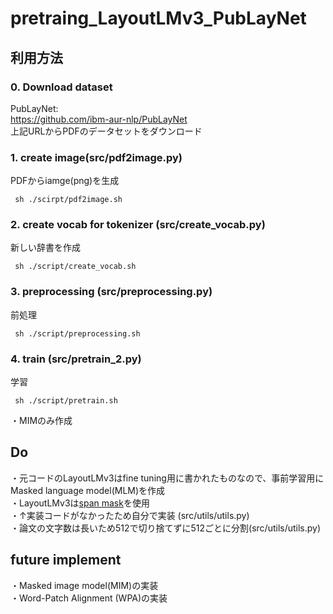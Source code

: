# pretraing_LayoutLMv3_PubLayNet

## 利用方法
### 0. Download dataset
PubLayNet:<br/>
https://github.com/ibm-aur-nlp/PubLayNet<br/>
上記URLからPDFのデータセットをダウンロード

### 1. create image(src/pdf2image.py)
PDFからiamge(png)を生成
```
 sh ./scirpt/pdf2image.sh
 ```
### 2. create vocab for tokenizer (src/create_vocab.py)
新しい辞書を作成
```
 sh ./script/create_vocab.sh
 ```
### 3. preprocessing (src/preprocessing.py)
前処理
```
 sh ./script/preprocessing.sh
```
### 4. train (src/pretrain_2.py)
学習
```
 sh ./script/pretrain.sh
```

・MIMのみ作成

## Do
・元コードのLayoutLMv3はfine tuning用に書かれたものなので、事前学習用にMasked language model(MLM)を作成<br/>
・LayoutLMv3は[span mask](https://aclanthology.org/2020.tacl-1.5/)を使用<br/>
・↑実装コードがなかったため自分で実装 (src/utils/utils.py)<br/>
・論文の文字数は長いため512で切り捨てずに512ごとに分割(src/utils/utils.py)<br/>

## future implement
・Masked image model(MIM)の実装<br/>
・Word-Patch Alignment (WPA)の実装<br/>

